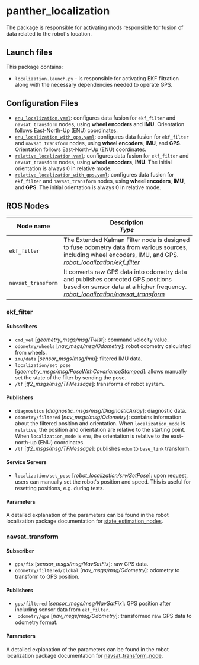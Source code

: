 # panther_localization

The package is responsible for activating mods responsible for fusion of data related to the robot's location.

## Launch files

This package contains:

- `localization.launch.py` - is responsible for activating EKF filtration along with the necessary dependencies needed to operate GPS.

## Configuration Files

- [`enu_localization.yaml`](./config/enu_localization.yaml): configures data fusion for `ekf_filter` and `navsat_transform` nodes, using **wheel encoders** and **IMU**. Orientation follows East-North-Up (ENU) coordinates.
- [`enu_localization_with_gps.yaml`](./config/enu_localization_with_gps.yaml): configures data fusion for `ekf_filter` and `navsat_transform` nodes, using **wheel encoders**, **IMU**, and **GPS**. Orientation follows East-North-Up (ENU) coordinates.
- [`relative_localization.yaml`](./config/relative_localization.yaml): configures data fusion for `ekf_filter` and `navsat_transform` nodes, using **wheel encoders**, **IMU**. The initial orientation is always 0 in relative mode.
- [`relative_localization_with_gps.yaml`](./config/relative_localization_with_gps.yaml): configures data fusion for `ekf_filter` and `navsat_transform` nodes, using **wheel encoders**, **IMU**, and **GPS**. The initial orientation is always 0 in relative mode.

## ROS Nodes

| Node name          | Description <br/> *Type*                                                                                                                                                                                                       |
| ------------------ | ------------------------------------------------------------------------------------------------------------------------------------------------------------------------------------------------------------------------------ |
| `ekf_filter`       | The Extended Kalman Filter node is designed to fuse odometry data from various sources, including wheel encoders, IMU, and GPS. <br/> *[robot_localization/ekf_filter](https://github.com/cra-ros-pkg/robot_localization)*     |
| `navsat_transform` | It converts raw GPS data into odometry data and publishes corrected GPS positions based on sensor data at a higher frequency. <br/> *[robot_localization/navsat_transform](https://github.com/cra-ros-pkg/robot_localization)* |

### ekf_filter

#### Subscribers

- `cmd_vel` [*geometry_msgs/msg/Twist*]: command velocity value.
- `odometry/wheels` [*nav_msgs/msg/Odometry*]: robot odometry calculated from wheels.
- `imu/data` [*sensor_msgs/msg/Imu*]: filtered IMU data.
- `localization/set_pose` [*geometry_msgs/msg/PoseWithCovarianceStamped*]: allows manually set the state of the filter by sending the pose.
- `/tf` [*tf2_msgs/msg/TFMessage*]: transforms of robot system.

#### Publishers

- `diagnostics` [*diagnostic_msgs/msg/DiagnosticArray*]: diagnostic data.
- `odometry/filtered` [*nav_msgs/msg/Odometry*]: contains information about the filtered position and orientation. When `localization_mode` is `relative`, the position and orientation are relative to the starting point. When `localization_mode` is `enu`, the orientation is relative to the east-north-up (ENU) coordinates.
- `/tf` [*tf2_msgs/msg/TFMessage*]: publishes `odom` to `base_link` transform.

#### Service Servers

- `localization/set_pose` [*robot_localization/srv/SetPose*]: upon request, users can manually set the robot's position and speed. This is useful for resetting positions, e.g. during tests.

#### Parameters

A detailed explanation of the parameters can be found in the robot localization package documentation for [state_estimation_nodes](http://docs.ros.org/en/api/robot_localization/html/state_estimation_nodes.html).

### navsat_transform

#### Subscriber

- `gps/fix` [*sensor_msgs/msg/NavSatFix*]: raw GPS data.
- `odometry/filtered/global` [*nav_msgs/msg/Odometry*]: odometry to transform to GPS position.

#### Publishers

- `gps/filtered` [*sensor_msgs/msg/NavSatFix*]: GPS position after including sensor data from `ekf_filter`.
- `_odometry/gps` [*nav_msgs/msg/Odometry*]: transformed raw GPS data to odometry format.

#### Parameters

A detailed explanation of the parameters can be found in the robot localization package documentation for [navsat_transform_node](http://docs.ros.org/en/api/robot_localization/html/navsat_transform_node.html).
